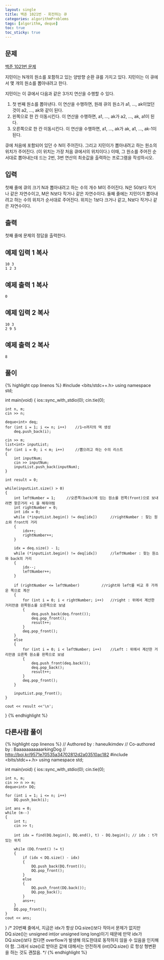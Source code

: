 ```yaml
---
layout: single
title: 백준 1021번 - 회전하는 큐
categories: algorithmProblems
tags: [algorithm, deque]
toc: true
toc_sticky: true
---
```


## 문제
[백준 1021번 문제](https://www.acmicpc.net/problem/1021)
   
지민이는 N개의 원소를 포함하고 있는 양방향 순환 큐를 가지고 있다. 지민이는 이 큐에서 몇 개의 원소를 뽑아내려고 한다.

지민이는 이 큐에서 다음과 같은 3가지 연산을 수행할 수 있다.

1.  첫 번째 원소를 뽑아낸다. 이 연산을 수행하면, 원래 큐의 원소가 a1, ..., ak이었던 것이 a2, ..., ak와 같이 된다.
2.  왼쪽으로 한 칸 이동시킨다. 이 연산을 수행하면, a1, ..., ak가 a2, ..., ak, a1이 된다.
3.  오른쪽으로 한 칸 이동시킨다. 이 연산을 수행하면, a1, ..., ak가 ak, a1, ..., ak-1이 된다.

큐에 처음에 포함되어 있던 수 N이 주어진다. 그리고 지민이가 뽑아내려고 하는 원소의 위치가 주어진다. (이 위치는 가장 처음 큐에서의 위치이다.) 이때, 그 원소를 주어진 순서대로 뽑아내는데 드는 2번, 3번 연산의 최솟값을 출력하는 프로그램을 작성하시오.

## 입력

첫째 줄에 큐의 크기 N과 뽑아내려고 하는 수의 개수 M이 주어진다. N은 50보다 작거나 같은 자연수이고, M은 N보다 작거나 같은 자연수이다. 둘째 줄에는 지민이가 뽑아내려고 하는 수의 위치가 순서대로 주어진다. 위치는 1보다 크거나 같고, N보다 작거나 같은 자연수이다.

## 출력

첫째 줄에 문제의 정답을 출력한다.

## 예제 입력 1 복사

```
10 3
1 2 3
```

## 예제 출력 1 복사

```
0
```

## 예제 입력 2 복사

```
10 3
2 9 5
```

## 예제 출력 2 복사

```
8
```

## 풀이
{% highlight cpp linenos %}
#include <bits/stdc++.h>
using namespace std;

int main(void) 
{
	ios::sync_with_stdio(0);
	cin.tie(0);

	int n, m;
	cin >> n;

	deque<int> deq;
	for (int i = 1; i <= n; i++)	//1~n까지의 덱 생성
		deq.push_back(i);

	cin >> m;
	list<int> inputList;
	for (int i = 0; i < m; i++)		//뽑으려고 하는 수의 리스트
	{
		int inputNum;
		cin >> inputNum;
		inputList.push_back(inputNum);
	}

	int result = 0;

	while(inputList.size() > 0)
	{
		int leftNumber = 1;		//오른쪽(back)에 있는 원소를 왼쪽(front)으로 보내려면 찾은거리 +1 을 해줘야됨
		int rightNumber = 0;
		int idx = 0;
		while (*inputList.begin() != deq[idx])		//rightNumber : 찾는 원소와 front의 거리
		{
			idx++;
			rightNumber++;
		}

		idx = deq.size() - 1;
		while (*inputList.begin() != deq[idx])		//leftNumber : 찾는 원소와 back의 거리
		{
			idx--;
			leftNumber++;
		}

		if (rightNumber <= leftNumber)			//right와 left를 비교 후 가까운 쪽으로 계산
		{
			for (int i = 0; i < rightNumber; i++)	//right : 위에서 계산한 거리만큼 왼쪽원소를 오른쪽으로 보냄
			{
				deq.push_back(deq.front());
				deq.pop_front();
				result++;
			}
			deq.pop_front();
		}
		else
		{
			for (int i = 0; i < leftNumber; i++)	//Left : 위에서 계산한 거리만큼 오른쪽 원소를 왼쪽으로 보냄
			{
				deq.push_front(deq.back());
				deq.pop_back();
				result++;
			}
			deq.pop_front();
		}

		inputList.pop_front();
	}

	cout << result <<'\n';
}
{% endhighlight %}

## 다른사람 풀이
{% highlight cpp linenos %}
// Authored by : haneulkimdev
// Co-authored by : BaaaaaaaaaaarkingDog
// http://boj.kr/9571e70535a34702812d2a03510ac182
#include <bits/stdc++.h>
using namespace std;

int main(void) 
{
    ios::sync_with_stdio(0);
    cin.tie(0);

    int n, m;
    cin >> n >> m;
    deque<int> DQ;

    for (int i = 1; i <= n; i++)
        DQ.push_back(i);

    int ans = 0;
    while (m--)
    {
        int t;
        cin >> t;

        int idx = find(DQ.begin(), DQ.end(), t) - DQ.begin(); // idx : t가 있는 위치
        
        while (DQ.front() != t) 
        {
            if (idx < DQ.size() - idx) 
            {
                DQ.push_back(DQ.front());
                DQ.pop_front();
            }
            else 
            {
                DQ.push_front(DQ.back());
                DQ.pop_back();
            }
            ans++;
        }
        DQ.pop_front();
    }
    cout << ans;
}
/*
20번째 줄에서, 지금은 idx가 항상 DQ.size()보다 작아서 문제가 없지만
DQ.size()는 unsigned int(or unsigned long long)이기
때문에 만약 idx가 DQ.size()보다 컸다면 overflow가 발생해
의도한대로 동작하지 않을 수 있음을 인지해야 함. 그래서 size()로
받아온 값에 대해서는 안전하게 (int)DQ.size() 로 항상 형변환을
하는 것도 괜찮음.
*/
{% endhighlight %}
